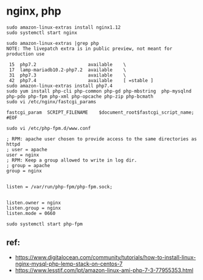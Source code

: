 # nginx, php

```
sudo amazon-linux-extras install nginx1.12
sudo systemctl start nginx
```

```
sudo amazon-linux-extras |grep php
NOTE: The livepatch extra is in public preview, not meant for production use

 15  php7.2                   available    \
 17  lamp-mariadb10.2-php7.2  available    \
 31  php7.3                   available    \
 42  php7.4                   available    [ =stable ]
sudo amazon-linux-extras install php7.4
sudo yum install php-cli php-common php-gd php-mbstring  php-mysqlnd php-pdo php-fpm php-xml php-opcache php-zip php-bcmath
sudo vi /etc/nginx/fastcgi_params
```

```
fastcgi_param  SCRIPT_FILENAME    $document_root$fastcgi_script_name;
#EOF
```

```
sudo vi /etc/php-fpm.d/www.conf
```

```
; RPM: apache user chosen to provide access to the same directories as httpd
; user = apache
user = nginx
; RPM: Keep a group allowed to write in log dir.
; group = apache
group = nginx


listen = /var/run/php-fpm/php-fpm.sock;


listen.owner = nginx
listen.group = nginx
listen.mode = 0660
```

```
sudo systemctl start php-fpm
```

## ref:
* https://www.digitalocean.com/community/tutorials/how-to-install-linux-nginx-mysql-php-lemp-stack-on-centos-7
* https://www.lesstif.com/lpt/amazon-linux-ami-php-7-3-77955353.html
